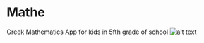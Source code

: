 # Mathe
Greek Mathematics App for kids in 5fth grade of school
![alt text](https://github.com/angeliszotis/Mathe/assets/33330981/4a36cc25-36c5-4add-a407-3821e9962479)
